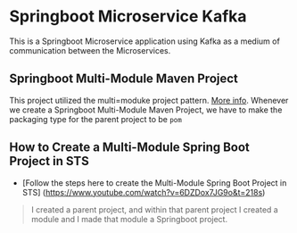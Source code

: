 # Springboot Microservice Kafka
This is a Springboot Microservice application using Kafka as a medium of communication between the Microservices.

## Springboot Multi-Module Maven Project
This project utilized the multi=moduke project pattern. [More info](https://www.geeksforgeeks.org/spring-boot-multi-module-project/). 
Whenever we create a Springboot Multi-Module Maven Project, we have to make the packaging type for the parent project to be ` pom `


## How to Create a Multi-Module Spring Boot Project in STS
- [Follow the steps here to create the Multi-Module Spring Boot Project in STS] (https://www.youtube.com/watch?v=6DZDox7JG9o&t=218s)

> I created a parent project, and within that parent project I created a module and I made that module a Springboot project.

